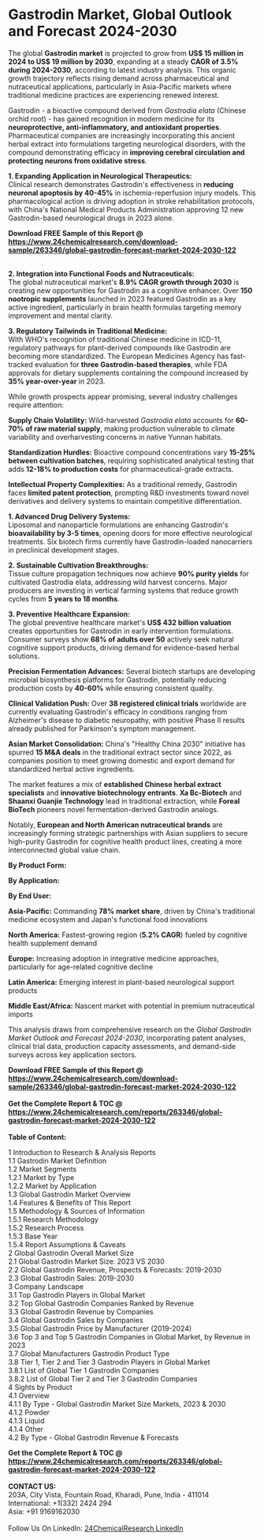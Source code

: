 <h1>Gastrodin Market, Global Outlook and Forecast 2024-2030</h1><p>The global <strong>Gastrodin market</strong> is projected to grow from <strong>US$ 15 million in 2024 to US$ 19 million by 2030</strong>, expanding at a steady <strong>CAGR of 3.5% during 2024-2030</strong>, according to latest industry analysis. This organic growth trajectory reflects rising demand across pharmaceutical and nutraceutical applications, particularly in Asia-Pacific markets where traditional medicine practices are experiencing renewed interest.</p><p>Gastrodin - a bioactive compound derived from <em>Gastrodia elata</em> (Chinese orchid root) - has gained recognition in modern medicine for its <strong>neuroprotective, anti-inflammatory, and antioxidant properties</strong>. Pharmaceutical companies are increasingly incorporating this ancient herbal extract into formulations targeting neurological disorders, with the compound demonstrating efficacy in <strong>improving cerebral circulation and protecting neurons from oxidative stress</strong>.</p><p><strong>1. Expanding Application in Neurological Therapeutics:</strong><br>
Clinical research demonstrates Gastrodin's effectiveness in <strong>reducing neuronal apoptosis by 40-45%</strong> in ischemia-reperfusion injury models. This pharmacological action is driving adoption in stroke rehabilitation protocols, with China's National Medical Products Administration approving 12 new Gastrodin-based neurological drugs in 2023 alone.</p><div><b>Download FREE Sample of this Report @ 
            <a href="https://www.24chemicalresearch.com/download-sample/263346/global-gastrodin-forecast-market-2024-2030-122">
            https://www.24chemicalresearch.com/download-sample/263346/global-gastrodin-forecast-market-2024-2030-122</a></b></div><br><p><strong>2. Integration into Functional Foods and Nutraceuticals:</strong><br>
The global nutraceutical market's <strong>8.9% CAGR growth through 2030</strong> is creating new opportunities for Gastrodin as a cognitive enhancer. Over <strong>150 nootropic supplements</strong> launched in 2023 featured Gastrodin as a key active ingredient, particularly in brain health formulas targeting memory improvement and mental clarity.</p><p><strong>3. Regulatory Tailwinds in Traditional Medicine:</strong><br>
With WHO's recognition of traditional Chinese medicine in ICD-11, regulatory pathways for plant-derived compounds like Gastrodin are becoming more standardized. The European Medicines Agency has fast-tracked evaluation for <strong>three Gastrodin-based therapies</strong>, while FDA approvals for dietary supplements containing the compound increased by <strong>35% year-over-year</strong> in 2023.</p><p>While growth prospects appear promising, several industry challenges require attention:</p><p><strong>Supply Chain Volatility:</strong> Wild-harvested <em>Gastrodia elata</em> accounts for <strong>60-70% of raw material supply</strong>, making production vulnerable to climate variability and overharvesting concerns in native Yunnan habitats.</p><p><strong>Standardization Hurdles:</strong> Bioactive compound concentrations vary <strong>15-25% between cultivation batches</strong>, requiring sophisticated analytical testing that adds <strong>12-18% to production costs</strong> for pharmaceutical-grade extracts.</p><p><strong>Intellectual Property Complexities:</strong> As a traditional remedy, Gastrodin faces <strong>limited patent protection</strong>, prompting R&amp;D investments toward novel derivatives and delivery systems to maintain competitive differentiation.</p><p><strong>1. Advanced Drug Delivery Systems:</strong><br>
Liposomal and nanoparticle formulations are enhancing Gastrodin's <strong>bioavailability by 3-5 times</strong>, opening doors for more effective neurological treatments. Six biotech firms currently have Gastrodin-loaded nanocarriers in preclinical development stages.</p><p><strong>2. Sustainable Cultivation Breakthroughs:</strong><br>
Tissue culture propagation techniques now achieve <strong>90% purity yields</strong> for cultivated Gastrodia elata, addressing wild harvest concerns. Major producers are investing in vertical farming systems that reduce growth cycles from <strong>5 years to 18 months</strong>.</p><p><strong>3. Preventive Healthcare Expansion:</strong><br>
The global preventive healthcare market's <strong>US$ 432 billion valuation</strong> creates opportunities for Gastrodin in early intervention formulations. Consumer surveys show <strong>68% of adults over 50</strong> actively seek natural cognitive support products, driving demand for evidence-based herbal solutions.</p><p><strong>Precision Fermentation Advances:</strong> Several biotech startups are developing microbial biosynthesis platforms for Gastrodin, potentially reducing production costs by <strong>40-60%</strong> while ensuring consistent quality.</p><p><strong>Clinical Validation Push:</strong> Over <strong>38 registered clinical trials</strong> worldwide are currently evaluating Gastrodin's efficacy in conditions ranging from Alzheimer's disease to diabetic neuropathy, with positive Phase II results already published for Parkinson's symptom management.</p><p><strong>Asian Market Consolidation:</strong> China's "Healthy China 2030" initiative has spurred <strong>15 M&amp;A deals</strong> in the traditional extract sector since 2022, as companies position to meet growing domestic and export demand for standardized herbal active ingredients.</p><p>The market features a mix of <strong>established Chinese herbal extract specialists</strong> and <strong>innovative biotechnology entrants</strong>. <strong>Xa Bc-Biotech</strong> and <strong>Shaanxi Guanjie Technology</strong> lead in traditional extraction, while <strong>Foreal BioTech</strong> pioneers novel fermentation-derived Gastrodin analogs.</p><p>Notably, <strong>European and North American nutraceutical brands</strong> are increasingly forming strategic partnerships with Asian suppliers to secure high-purity Gastrodin for cognitive health product lines, creating a more interconnected global value chain.</p><p><strong>By Product Form:</strong></p><p><strong>By Application:</strong></p><p><strong>By End User:</strong></p><p><strong>Asia-Pacific:</strong> Commanding <strong>78% market share</strong>, driven by China's traditional medicine ecosystem and Japan's functional food innovations</p><p><strong>North America:</strong> Fastest-growing region (<strong>5.2% CAGR</strong>) fueled by cognitive health supplement demand</p><p><strong>Europe:</strong> Increasing adoption in integrative medicine approaches, particularly for age-related cognitive decline</p><p><strong>Latin America:</strong> Emerging interest in plant-based neurological support products</p><p><strong>Middle East/Africa:</strong> Nascent market with potential in premium nutraceutical imports</p><p>This analysis draws from comprehensive research on the <em>Global Gastrodin Market Outlook and Forecast 2024-2030</em>, incorporating patent analyses, clinical trial data, production capacity assessments, and demand-side surveys across key application sectors.</p><div><b>Download FREE Sample of this Report @ 
            <a href="https://www.24chemicalresearch.com/download-sample/263346/global-gastrodin-forecast-market-2024-2030-122">
            https://www.24chemicalresearch.com/download-sample/263346/global-gastrodin-forecast-market-2024-2030-122</a></b></div><br><div><b>Get the Complete Report & TOC @ 
            <a href="https://www.24chemicalresearch.com/reports/263346/global-gastrodin-forecast-market-2024-2030-122">
            https://www.24chemicalresearch.com/reports/263346/global-gastrodin-forecast-market-2024-2030-122</a></b></div><br>
            <b>Table of Content:</b><p>1 Introduction to Research & Analysis Reports<br />
    1.1 Gastrodin Market Definition<br />
    1.2 Market Segments<br />
        1.2.1 Market by Type<br />
        1.2.2 Market by Application<br />
    1.3 Global Gastrodin Market Overview<br />
    1.4 Features & Benefits of This Report<br />
    1.5 Methodology & Sources of Information<br />
        1.5.1 Research Methodology<br />
        1.5.2 Research Process<br />
        1.5.3 Base Year<br />
        1.5.4 Report Assumptions & Caveats<br />
2 Global Gastrodin Overall Market Size<br />
    2.1 Global Gastrodin Market Size: 2023 VS 2030<br />
    2.2 Global Gastrodin Revenue, Prospects & Forecasts: 2019-2030<br />
    2.3 Global Gastrodin Sales: 2019-2030<br />
3 Company Landscape<br />
    3.1 Top Gastrodin Players in Global Market<br />
    3.2 Top Global Gastrodin Companies Ranked by Revenue<br />
    3.3 Global Gastrodin Revenue by Companies<br />
    3.4 Global Gastrodin Sales by Companies<br />
    3.5 Global Gastrodin Price by Manufacturer (2019-2024)<br />
    3.6 Top 3 and Top 5 Gastrodin Companies in Global Market, by Revenue in 2023<br />
    3.7 Global Manufacturers Gastrodin Product Type<br />
    3.8 Tier 1, Tier 2 and Tier 3 Gastrodin Players in Global Market<br />
        3.8.1 List of Global Tier 1 Gastrodin Companies<br />
        3.8.2 List of Global Tier 2 and Tier 3 Gastrodin Companies<br />
4 Sights by Product<br />
    4.1 Overview<br />
        4.1.1 By Type - Global Gastrodin Market Size Markets, 2023 & 2030<br />
        4.1.2 Powder<br />
        4.1.3 Liquid<br />
        4.1.4 Other<br />
    4.2 By Type - Global Gastrodin Revenue & Forecasts<br />
        </p><div><b>Get the Complete Report & TOC @ 
            <a href="https://www.24chemicalresearch.com/reports/263346/global-gastrodin-forecast-market-2024-2030-122">
            https://www.24chemicalresearch.com/reports/263346/global-gastrodin-forecast-market-2024-2030-122</a></b></div><br><b>CONTACT US:</b><br>
            203A, City Vista, Fountain Road, Kharadi, Pune, India - 411014<br>
            International: +1(332) 2424 294<br>
            Asia: +91 9169162030 <br><br>
            Follow Us On LinkedIn: <a href="https://www.linkedin.com/company/24chemicalresearch/">24ChemicalResearch LinkedIn</a>